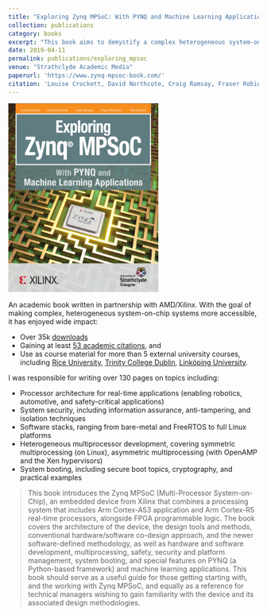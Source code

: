 ```yaml
---
title: "Exploring Zynq MPSoC: With PYNQ and Machine Learning Applications"
collection: publications
category: books
excerpt: "This book aims to demystify a complex heterogeneous system-on-chip (Zynq MPSoC), covering system architecture, design tools and method, and hardware/software co-design."
date: 2019-04-11
permalink: publications/exploring_mpsoc
venue: "Strathclyde Academic Media"
paperurl: 'https://www.zynq-mpsoc-book.com/'
citation: 'Louise Crockett, David Northcote, Craig Ramsay, Fraser Robinson, Bob Stewart'
---
```

    
<img src="/images/exploring_mpsoc.png" width="60%"/>

An academic book written in partnership with AMD/Xilinx. With the goal of making complex, heterogeneous system-on-chip systems more accessible, it has enjoyed wide impact:

  * Over 35k [downloads](https://www.zynq-mpsoc-book.com/)
  * Gaining at least [53 academic
    citations](https://scholar.google.com/scholar?cites=13542466655873698020&as_sdt=5,39&sciodt=7,39&hl=nl),
    and
  * Use as course material for more than 5 external university courses,
    including [Rice University](https://www.clear.rice.edu/elec522/), [Trinity
    College
    Dublin](https://www.tcd.ie/media/tcd/engineering/pdfs/current-students/EEU44C01---Integrated-Systems-Design-24.25.pdf),
    [Linköping
    University](file:///home/craig/Downloads/Course%20literature%20TSEA85.pdf).


I was responsible for
writing over 130 pages on topics including:

  + Processor architecture for real-time applications (enabling robotics,
    automotive, and safety-critical applications)
  + System security, including information assurance, anti-tampering, and isolation techniques
  + Software stacks, ranging from bare-metal and FreeRTOS to full Linux platforms
  + Heterogeneous multiprocessor development, covering symmetric multiprocessing
    (on Linux), asymmetric multiprocessing (with OpenAMP and the Xen
    hypervisors)
  + System booting, including secure boot topics, cryptography, and practical
    examples

> This book introduces the Zynq MPSoC (Multi-Processor System-on-Chip), an
> embedded device from Xilinx that combines a processing system that includes
> Arm Cortex-A53 application and Arm Cortex-R5 real-time processors, alongside
> FPGA programmable logic. The book covers the architecture of the device, the
> design tools and methods, conventional hardware/software co-design approach,
> and the newer software-defined methodology, as well as hardware and software
> development, multiprocessing, safety, security and platform management, system
> booting, and special features on PYNQ (a Python-based framework) and machine
> learning applications. This book should serve as a useful guide for those
> getting starting with, and the working with Zynq MPSoC, and equally as a
> reference for technical managers wishing to gain familiarity with the device
> and its associated design methodologies.
